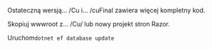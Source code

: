 Ostateczną wersją... /Cu i... /cuFinal zawiera więcej kompletny kod.

Skopiuj wwwroot z... /Cu/ lub nowy projekt stron Razor.

Uruchom`dotnet ef database update`